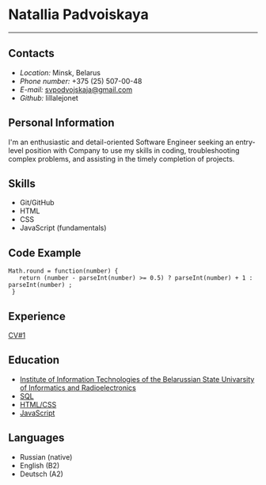 # **Natallia Padvoiskaya**
***
## Contacts
- *Location:* Minsk, Belarus
- *Phone number:* +375 (25) 507-00-48
- *E-mail:* svpodvojskaja@gmail.com
- *Github:* lillalejonet

## Personal Information
I'm an enthusiastic and detail-oriented Software Engineer seeking an entry-level position with Company to use my skills in coding, troubleshooting complex problems, and assisting in the timely completion of projects.  

## Skills
- Git/GitHub
- HTML
- CSS
- JavaScript (fundamentals)

## Code Example
```
Math.round = function(number) {
   return (number - parseInt(number) >= 0.5) ? parseInt(number) + 1 : parseInt(number) ;
 }
 ```

## Experience
[CV#1](https://lillalejonet.github.io/rsschool-cv/cv)

## Education
- [Institute of Information Technologies of the Belarussian State Univarsity of Informatics and Radioelectronics](https://iti.bsuir.by/specialties/2)
- [SQL](https://stepik.org/course/63054/syllabus)
- [HTML/CSS](https://www.freecodecamp.org)
- [JavaScript](https://learn.javascript.ru)

## Languages
- Russian (native)
- English (B2)
- Deutsch (A2)
